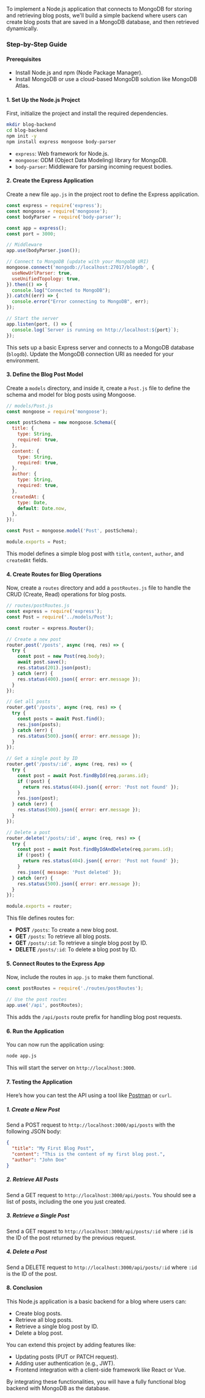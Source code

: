 To implement a Node.js application that connects to MongoDB for storing and retrieving blog posts, we'll build a simple backend where users can create blog posts that are saved in a MongoDB database, and then retrieved dynamically.

### Step-by-Step Guide

#### Prerequisites

- Install Node.js and npm (Node Package Manager).
- Install MongoDB or use a cloud-based MongoDB solution like MongoDB Atlas.

#### 1. **Set Up the Node.js Project**

First, initialize the project and install the required dependencies.

```bash
mkdir blog-backend
cd blog-backend
npm init -y
npm install express mongoose body-parser
```

- `express`: Web framework for Node.js.
- `mongoose`: ODM (Object Data Modeling) library for MongoDB.
- `body-parser`: Middleware for parsing incoming request bodies.

#### 2. **Create the Express Application**

Create a new file `app.js` in the project root to define the Express application.

```js
const express = require('express');
const mongoose = require('mongoose');
const bodyParser = require('body-parser');

const app = express();
const port = 3000;

// Middleware
app.use(bodyParser.json());

// Connect to MongoDB (update with your MongoDB URI)
mongoose.connect('mongodb://localhost:27017/blogdb', {
  useNewUrlParser: true,
  useUnifiedTopology: true,
}).then(() => {
  console.log("Connected to MongoDB");
}).catch((err) => {
  console.error("Error connecting to MongoDB", err);
});

// Start the server
app.listen(port, () => {
  console.log(`Server is running on http://localhost:${port}`);
});
```

This sets up a basic Express server and connects to a MongoDB database (`blogdb`). Update the MongoDB connection URI as needed for your environment.

#### 3. **Define the Blog Post Model**

Create a `models` directory, and inside it, create a `Post.js` file to define the schema and model for blog posts using Mongoose.

```js
// models/Post.js
const mongoose = require('mongoose');

const postSchema = new mongoose.Schema({
  title: {
    type: String,
    required: true,
  },
  content: {
    type: String,
    required: true,
  },
  author: {
    type: String,
    required: true,
  },
  createdAt: {
    type: Date,
    default: Date.now,
  },
});

const Post = mongoose.model('Post', postSchema);

module.exports = Post;
```

This model defines a simple blog post with `title`, `content`, `author`, and `createdAt` fields.

#### 4. **Create Routes for Blog Operations**

Now, create a `routes` directory and add a `postRoutes.js` file to handle the CRUD (Create, Read) operations for blog posts.

```js
// routes/postRoutes.js
const express = require('express');
const Post = require('../models/Post');

const router = express.Router();

// Create a new post
router.post('/posts', async (req, res) => {
  try {
    const post = new Post(req.body);
    await post.save();
    res.status(201).json(post);
  } catch (err) {
    res.status(400).json({ error: err.message });
  }
});

// Get all posts
router.get('/posts', async (req, res) => {
  try {
    const posts = await Post.find();
    res.json(posts);
  } catch (err) {
    res.status(500).json({ error: err.message });
  }
});

// Get a single post by ID
router.get('/posts/:id', async (req, res) => {
  try {
    const post = await Post.findById(req.params.id);
    if (!post) {
      return res.status(404).json({ error: 'Post not found' });
    }
    res.json(post);
  } catch (err) {
    res.status(500).json({ error: err.message });
  }
});

// Delete a post
router.delete('/posts/:id', async (req, res) => {
  try {
    const post = await Post.findByIdAndDelete(req.params.id);
    if (!post) {
      return res.status(404).json({ error: 'Post not found' });
    }
    res.json({ message: 'Post deleted' });
  } catch (err) {
    res.status(500).json({ error: err.message });
  }
});

module.exports = router;
```

This file defines routes for:
- **POST** `/posts`: To create a new blog post.
- **GET** `/posts`: To retrieve all blog posts.
- **GET** `/posts/:id`: To retrieve a single blog post by ID.
- **DELETE** `/posts/:id`: To delete a blog post by ID.

#### 5. **Connect Routes to the Express App**

Now, include the routes in `app.js` to make them functional.

```js
const postRoutes = require('./routes/postRoutes');

// Use the post routes
app.use('/api', postRoutes);
```

This adds the `/api/posts` route prefix for handling blog post requests.

#### 6. **Run the Application**

You can now run the application using:

```bash
node app.js
```

This will start the server on `http://localhost:3000`.

#### 7. **Testing the Application**

Here’s how you can test the API using a tool like [Postman](https://www.postman.com/) or `curl`.

##### 1. **Create a New Post**

Send a POST request to `http://localhost:3000/api/posts` with the following JSON body:

```json
{
  "title": "My First Blog Post",
  "content": "This is the content of my first blog post.",
  "author": "John Doe"
}
```

##### 2. **Retrieve All Posts**

Send a GET request to `http://localhost:3000/api/posts`. You should see a list of posts, including the one you just created.

##### 3. **Retrieve a Single Post**

Send a GET request to `http://localhost:3000/api/posts/:id` where `:id` is the ID of the post returned by the previous request.

##### 4. **Delete a Post**

Send a DELETE request to `http://localhost:3000/api/posts/:id` where `:id` is the ID of the post.

#### 8. **Conclusion**

This Node.js application is a basic backend for a blog where users can:
- Create blog posts.
- Retrieve all blog posts.
- Retrieve a single blog post by ID.
- Delete a blog post.

You can extend this project by adding features like:
- Updating posts (PUT or PATCH request).
- Adding user authentication (e.g., JWT).
- Frontend integration with a client-side framework like React or Vue.

By integrating these functionalities, you will have a fully functional blog backend with MongoDB as the database.
